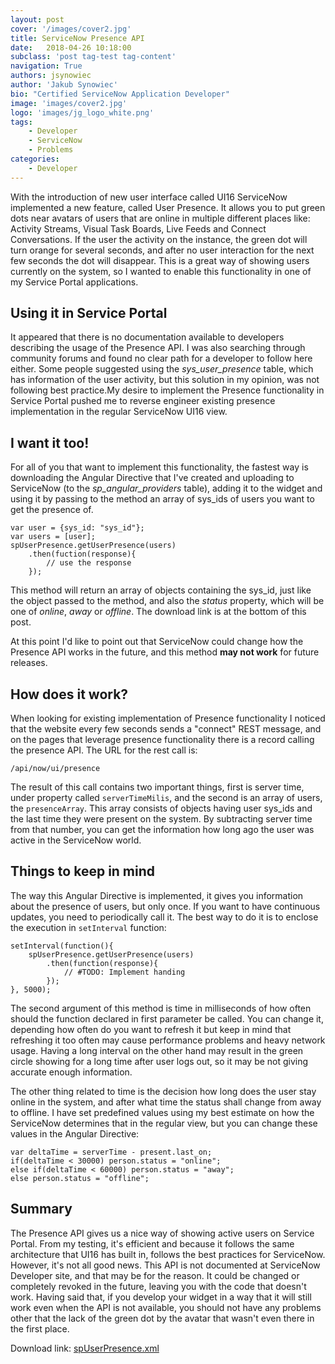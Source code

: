 ```yaml
---
layout: post
cover: '/images/cover2.jpg'
title: ServiceNow Presence API
date:   2018-04-26 10:18:00
subclass: 'post tag-test tag-content'
navigation: True
authors: jsynowiec
author: 'Jakub Synowiec'
bio: "Certified ServiceNow Application Developer"
image: 'images/cover2.jpg'
logo: 'images/jg_logo_white.png'
tags:
    - Developer
    - ServiceNow 
    - Problems
categories:
    - Developer
---
```


With the introduction of new user interface called UI16 ServiceNow implemented a new feature, called User Presence. It allows you to put green dots near avatars of users that are online in multiple different places like: Activity Streams, Visual Task Boards, Live Feeds and Connect Conversations. If the user the activity on the instance, the green dot will turn orange for several seconds, and after no user interaction for the next few seconds the dot will disappear. This is a great way of showing users currently on the system, so I wanted to enable this functionality in one of my Service Portal applications.

## Using it in Service Portal

It appeared that there is no documentation available to developers describing the usage of the Presence API. I was also searching through community forums and found no clear path for a developer to follow here either. Some people suggested using the *sys_user_presence* table, which has information of the user activity, but this solution in my opinion, was not following best practice.My desire to implement the Presence functionality in Service Portal pushed me to reverse engineer existing presence implementation in the regular ServiceNow UI16 view.

## I want it too!

For all of you that want to implement this functionality, the fastest way is downloading the Angular Directive that I've created and uploading to ServiceNow (to the *sp_angular_providers* table), adding it to the widget and using it by passing to the method an array of sys_ids of users you want to get the presence of.

```
var user = {sys_id: "sys_id"};
var users = [user];
spUserPresence.getUserPresence(users)
    .then(fuction(response){
        // use the response
    });
```
This method will return an array of objects containing the sys_id, just like the object passed to the method, and also the *status* property, which will be one of *online*, *away* or *offline*. The download link is at the bottom of this post.

At this point I'd like to point out that ServiceNow could change how the Presence API works in the future, and this method **may not work** for future releases.

## How does it work?

When looking for existing implementation of Presence functionality I noticed that the website every few seconds sends a "connect" REST message, and on the pages that leverage presence functionality there is a record calling the presence API. The URL for the rest call is:

```
/api/now/ui/presence
```
The result of this call contains two important things, first is server time, under property called `serverTimeMilis`, and the second is an array of users, the `presenceArray`. This array consists of objects having user sys_ids and the last time they were present on the system. By subtracting server time from that number, you can get the information how long ago the user was active in the ServiceNow world.

## Things to keep in mind

The way this Angular Directive is implemented, it gives you information about the presence of users, but only once. If you want to have continuous updates, you need to periodically call it. The best way to do it is to enclose the execution in `setInterval` function:
```
setInterval(function(){
    spUserPresence.getUserPresence(users)
        .then(function(response){
            // #TODO: Implement handing
        });
}, 5000);
```

The second argument of this method is time in milliseconds of how often should the function declared in first parameter be called. You can change it, depending how often do you want to refresh it but keep in mind that refreshing it too often may cause performance problems and heavy network usage. Having a long interval on the other hand may result in the green circle showing for a long time after user logs out, so it may be not giving accurate enough information.

The other thing related to time is the decision how long does the user stay online in the system, and after what time the status shall change from away to offline. I have set predefined values using my best estimate on how the ServiceNow determines that in the regular view, but you can change these values in the Angular Directive:

```
var deltaTime = serverTime - present.last_on;
if(deltaTime < 30000) person.status = "online";
else if(deltaTime < 60000) person.status = "away";
else person.status = "offline";
```

## Summary

The Presence API gives us a nice way of showing active users on Service Portal. From my testing, it's efficient and because it follows the same architecture that UI16 has built in, follows the best practices for ServiceNow. However, it's not all good news. This API is not documented at ServiceNow Developer site, and that may be for the reason. It could be changed or completely revoked in the future, leaving you with the code that doesn't work. Having said that, if you develop your widget in a way that it will still work even when the API is not available, you should not have any problems other that the lack of the green dot by the avatar that wasn't even there in the first place.


Download link:
<a href="/downloads/spUserPresence.xml" download>spUserPresence.xml</a>